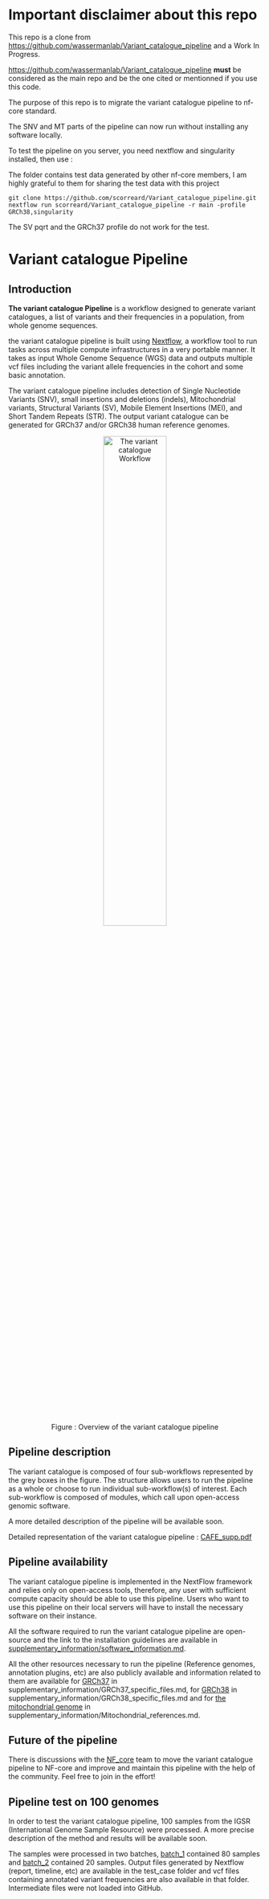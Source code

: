 # Important disclaimer about this repo

This repo is a clone from https://github.com/wassermanlab/Variant_catalogue_pipeline and a Work In Progress.

https://github.com/wassermanlab/Variant_catalogue_pipeline **must** be considered as the main repo and be the one cited or mentionned if you use this code.

The purpose of this repo is to migrate the variant catalogue pipeline to nf-core standard.

The SNV and MT parts of the pipeline can now run without installing any software locally.

To test the pipeline on you server, you need nextflow and singularity installed, then use :

The folder contains test data generated by other nf-core members, I am highly grateful to them for sharing the test data with this project

```
git clone https://github.com/scorreard/Variant_catalogue_pipeline.git
nextflow run scorreard/Variant_catalogue_pipeline -r main -profile GRCh38,singularity
```

The SV pqrt and the GRCh37 profile do not work for the test.




# Variant catalogue Pipeline


## Introduction

**The variant catalogue Pipeline** is a workflow designed to generate variant catalogues, a list of variants and their frequencies in a population, from whole genome sequences.

the variant catalogue pipeline is built using [Nextflow](https://www.nextflow.io), a workflow tool to run tasks across multiple compute infrastructures in a very portable manner. It takes as input Whole Genome Sequence (WGS) data and outputs multiple vcf files including the variant allele frequencies in the cohort and some basic annotation.

The variant catalogue pipeline includes detection of Single Nucleotide Variants (SNV), small insertions and deletions (indels), Mitochondrial variants, Structural Variants (SV), Mobile Element Insertions (MEI), and Short Tandem Repeats (STR). The output variant catalogue can be generated for GRCh37 and/or GRCh38 human reference genomes.

<p align="center">
    <img title="The variant catalogue Workflow" src="https://user-images.githubusercontent.com/54953390/190030122-22e38401-4131-46b9-9af5-dbbe45f50650.png" width=50%>
</p>
<p align="center">
Figure : Overview of the variant catalogue pipeline
</p>


## Pipeline description

The variant catalogue is composed of four sub-workflows represented by the grey boxes in the figure. The structure allows users to run the pipeline as a whole or choose to run individual sub-workflow(s) of interest. Each sub-workflow is composed of modules, which call upon open-access genomic software.

A more detailed description of the pipeline will be available soon.

Detailed representation of the variant catalogue pipeline : [CAFE_supp.pdf](https://github.com/scorreard/CAFE_Readme/files/9480518/CAFE_supp.pdf)

## Pipeline availability

The variant catalogue pipeline is implemented in the NextFlow framework and relies only on open-access tools, therefore, any user with sufficient compute capacity should be able to use this pipeline. Users who want to use this pipeline on their local servers will have to install the necessary software on their instance.

All the software required to run the variant catalogue pipeline are open-source and the link to the installation guidelines are available in [supplementary_information/software_information.md](https://github.com/wassermanlab/CAFE_pipeline/blob/main/supplementary_information/software_information.md).

All the other resources necessary to run the pipeline (Reference genomes, annotation plugins, etc) are also publicly available and information related to them are available for [GRCh37](https://github.com/wassermanlab/CAFE_pipeline/blob/main/supplementary_information/GRCh37_specific_files.md) in supplementary_information/GRCh37_specific_files.md, for [GRCh38](https://github.com/wassermanlab/CAFE_pipeline/blob/main/supplementary_information/GRCh38_specific_files.md) in supplementary_information/GRCh38_specific_files.md and for [the mitochondrial genome](https://github.com/wassermanlab/CAFE_pipeline/blob/main/supplementary_information/Mitochondrial_references.md) in supplementary_information/Mitochondrial_references.md.

## Future of the pipeline

There is discussions with the [NF_core](https://nf-co.re) team to move the variant catalogue pipeline to NF-core and improve and maintain this pipeline with the help of the community. Feel free to join in the effort!


## Pipeline test on 100 genomes

In order to test the variant catalogue pipeline, 100 samples from the IGSR (International Genome Sample Resource) were processed. A more precise description of the method and results will be available soon. 

The samples were processed in two batches, [batch_1](https://github.com/wassermanlab/CAFE_pipeline/blob/main/test_case/80_samples_information) contained 80 samples and [batch_2](https://github.com/wassermanlab/CAFE_pipeline/blob/main/test_case/20_samples_information) contained 20 samples.
Output files generated by Nextflow (report, timeline, etc) are available in the test_case folder and vcf files containing annotated variant frequencies are also available in that folder. Intermediate files were not loaded into GitHub.






